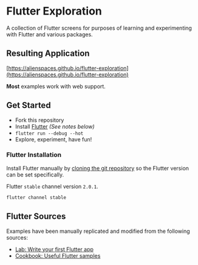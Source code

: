 # Flutter Exploration

A collection of Flutter screens for purposes of learning and experimenting with Flutter and various packages.

## Resulting Application

[https://alienspaces.github.io/flutter-exploration](https://alienspaces.github.io/flutter-exploration)

**Most** examples work with web support.

## Get Started

* Fork this repository
* Install [Flutter](https://flutter.dev/docs/get-started/install) _(See notes below)_
* `flutter run --debug --hot`
* Explore, experiment, have fun!

### Flutter Installation

Install Flutter manually by [cloning the git repository](https://flutter.dev/docs/get-started/install/linux) so the Flutter version can be set specifically.

Flutter `stable` channel version `2.0.1`.

```sh
flutter channel stable
```

## Flutter Sources

Examples have been manually replicated and modified from the following sources:

* [Lab: Write your first Flutter app](https://flutter.dev/docs/get-started/codelab)
* [Cookbook: Useful Flutter samples](https://flutter.dev/docs/cookbook)
